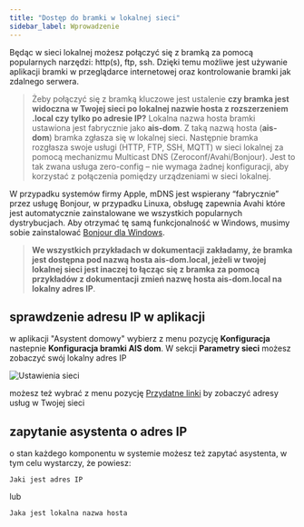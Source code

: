 ```yaml
---
title: "Dostęp do bramki w lokalnej sieci"
sidebar_label: Wprowadzenie
---
```


Będąc w sieci lokalnej możesz połączyć się z bramką za pomocą popularnych narzędzi: http(s), ftp, ssh. Dzięki temu możliwe jest używanie aplikacji bramki w przeglądarce internetowej oraz kontrolowanie bramki jak zdalnego serwera.


> Żeby połączyć się z bramką kluczowe jest ustalenie **czy bramka jest widoczna w Twojej sieci po lokalnej nazwie hosta z rozszerzeniem .local czy tylko po adresie IP?** Lokalna nazwa hosta bramki ustawiona jest fabrycznie jako **ais-dom**. Z taką nazwą  hosta (**ais-dom**) bramka zgłasza się w lokalnej sieci. Następnie bramka rozgłasza swoje usługi (HTTP, FTP, SSH, MQTT) w sieci lokalnej za pomocą mechanizmu Multicast DNS (Zeroconf/Avahi/Bonjour). Jest to tak zwana usługa zero-config – nie wymaga żadnej konfiguracji, aby korzystać z połączenia pomiędzy urządzeniami w sieci lokalnej.

W przypadku systemów firmy Apple, mDNS jest wspierany “fabrycznie” przez usługę Bonjour, w przypadku Linuxa, obsługę zapewnia Avahi które jest automatycznie zainstalowane we wszystkich popularnych dystrybucjach. Aby otrzymać tę samą funkcjonalność w Windows, musimy sobie zainstalować [Bonjour dla Windows](https://support.apple.com/kb/dl999?locale=pl_PL).

>**We wszystkich przykładach w dokumentacji zakładamy, że bramka jest dostępna pod nazwą hosta ais-dom.local, jeżeli w twojej lokalnej sieci jest inaczej to łącząc się z bramka za pomocą przykładów z dokumentacji zmień nazwę hosta ais-dom.local na lokalny adres IP**.

## sprawdzenie adresu IP w aplikacji

w aplikacji "Asystent domowy" wybierz z menu pozycję **Konfiguracja** nastepnie **Konfiguracja bramki AIS dom**. W sekcji **Parametry sieci** możesz zobaczyć swój lokalny adres IP

![Ustawienia sieci](/AIS-docs/img/en/bramka/ais_bramka_ip_address.png)

możesz też wybrać z menu pozycję [Przydatne linki](/AIS-docs/docs/en/next/ais_bramka_services.html) by zobaczyć adresy usług w Twojej sieci


## zapytanie asystenta o adres IP

o stan każdego komponentu w systemie możesz też zapytać asystenta, w tym celu wystarczy, że powiesz:

```text
Jaki jest adres IP
```

lub

```text
Jaka jest lokalna nazwa hosta
```
